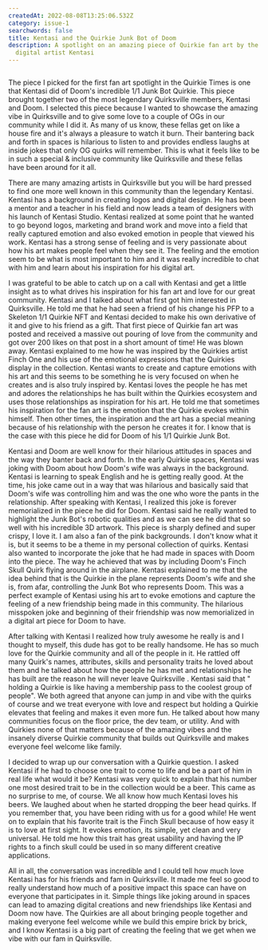 ```yaml
---
createdAt: 2022-08-08T13:25:06.532Z
category: issue-1
searchwords: false
title: Kentasi and the Quirkie Junk Bot of Doom
description: A spotlight on an amazing piece of Quirkie fan art by the legendary
  digital artist Kentasi
---
```

<img src="/img/w1000-v22120asam06rwkc.png" alt="" title="3D Junk Bot Quirkie" class="wrap right size_lg vertical"/>

The piece I picked for the first fan art spotlight in the Quirkie Times is one that Kentasi did of Doom's incredible 1/1 Junk Bot Quirkie. This piece brought together two of the most legendary Quirksville members, Kentasi and Doom. I selected this piece because I wanted to showcase the amazing vibe in Quirksville and to give some love to a couple of OGs in our community while I did it. As many of us know, these fellas get on like a house fire and it's always a pleasure to watch it burn. Their bantering back and forth in spaces is hilarious to listen to and provides endless laughs at inside jokes that only OG quirks will remember. This is what it feels like to be in such a special & inclusive community like Quirksville and these fellas have been around for it all. 

There are many amazing artists in Quirksville but you will be hard pressed to find one more well known in this community than the legendary Kentasi. Kentasi has a background in creating logos and digital design. He has been a mentor and a teacher in his field and now leads a team of designers with his launch of Kentasi Studio. Kentasi realized at some point that he wanted to go beyond logos, marketing and brand work and move into a field that really captured emotion and also evoked emotion in people that viewed his work. Kentasi has a strong sense of feeling and is very passionate about how his art makes people feel when they see it. The feeling and the emotion seem to be what is most important to him and it was really incredible to chat with him and learn about his inspiration for his digital art.

I was grateful to be able to catch up on a call with Kentasi and get a little insight as to what drives his inspiration for his fan art and love for our great community. Kentasi and I talked about what first got him interested in Quirksville. He told me that he had seen a friend of his change his PFP to a Skeleton 1/1 Quirkie NFT and Kentasi decided to make his own derivative of it and give to his friend as a gift. That first piece of Quirkie fan art was posted and received a massive out pouring of love from the community and got over 200 likes on that post in a short amount of time! He was blown away. Kentasi explained to me how he was inspired by the Quirkies artist Finch One and his use of the emotional expressions that the Quirkies display in the collection. Kentasi wants to create and capture emotions with his art and this seems to be something he is very focused on when he creates and is also truly inspired by. Kentasi loves the people he has met and adores the relationships he has built within the Quirkies ecosystem and uses those relationships as inspiration for his art. He told me that sometimes his inspiration for the fan art is the emotion that the Quirkie evokes within himself. Then other times, the inspiration and the art has a special meaning because of his relationship with the person he creates it for. I know that is the case with this piece he did for Doom of his 1/1 Quirkie Junk Bot.  

Kentasi and Doom are well know for their hilarious attitudes in spaces and the way they banter back and forth. In the early Quirkie spaces, Kentasi was joking with Doom about how Doom's wife was always in the background. Kentasi is learning to speak English and he is getting really good. At the time, his joke came out in a way that was hilarious and basically said that Doom's wife was controlling him and was the one who wore the pants in the relationship. After speaking with Kentasi, I realized this joke is forever memorialized in the piece he did for Doom. Kentasi said he really wanted to highlight the Junk Bot's robotic qualities and as we can see he did that so well with his incredible 3D artwork. This piece is sharply defined and super crispy, I love it. I am also a fan of the pink backgrounds. I don't know what it is, but it seems to be a theme in my personal collection of quirks. Kentasi also wanted to incorporate the joke that he had made in spaces with Doom into the piece. The way he achieved that was by including Doom's Finch Skull Quirk flying around in the airplane. Kentasi explained to me that the idea behind that is the Quirkie in the plane represents Doom's wife and she is, from afar, controlling the Junk Bot who represents Doom. This was a perfect example of Kentasi using his art to evoke emotions and capture the feeling of a new friendship being made in this community. The hilarious misspoken joke and beginning of their friendship was now memorialized in a digital art piece for Doom to have.

After talking with Kentasi I realized how truly awesome he really is and I thought to myself, this dude has got to be really handsome. He has so much love for the Quirkie community and all of the people in it. He rattled off many Quirk's names, attributes, skills and personality traits he loved about them and he talked about how the people he has met and relationships he has built are the reason he will never leave Quirksville . Kentasi said that " holding a Quirkie is like having a membership pass to the coolest group of people". We both agreed that anyone can jump in and vibe with the quirks of course and we treat everyone with love and respect but holding a Quirkie elevates that feeling and makes it even more fun.  He talked about how many communities focus on the floor price, the dev team, or utility. And with Quirkies none of that matters because of the amazing vibes and the insanely diverse Quirkie community that builds out Quirksville and makes everyone feel welcome like family.

I decided to wrap up our conversation with a Quirkie question. I asked Kentasi if he had to choose one trait to come to life and be a part of him in real life what would it be? Kentasi was very quick to explain that his number one most desired trait to be in the collection would be a beer. This came as no surprise to me, of course. We all know how much Kentasi loves his beers. We laughed about when he started dropping the beer head quirks. If you remember that, you have been riding with us for a good while! He went on to explain that his favorite trait is the Finch Skull because of how easy it is to love at first sight. It evokes emotion, its simple, yet clean and very universal. He told me how this trait has great usability and having the IP rights to a finch skull could be used in so many different creative applications. 

All in all, the conversation was incredible and I could tell how much love Kentasi has for his friends and fam in Quirksville. It made me feel so good to really understand how much of a positive impact this space can have on everyone that participates in it. Simple things like joking around in spaces can lead to amazing digital creations and new friendships like Kentasi and Doom now have. The Quirkies are all about bringing people together and making everyone feel welcome while we build this empire brick by brick, and I know Kentasi is a big part of creating the feeling that we get when we vibe with our fam in Quirksville.